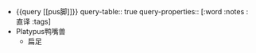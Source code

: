 - {{query [[pus脚]]}}
  query-table:: true
  query-properties:: [:word :notes :直译 :tags]
- Platypus鸭嘴兽
	- 扁足